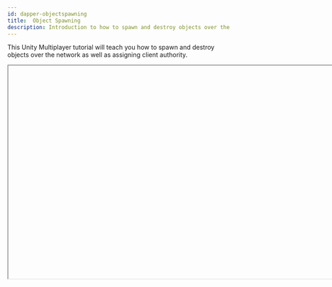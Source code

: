 ```yaml
---
id: dapper-objectspawning
title:  Object Spawning
description: Introduction to how to spawn and destroy objects over the network as well as assigning client authority.
---
```



This Unity Multiplayer tutorial will teach you how to spawn and destroy objects over the network as well as assigning client authority.

<Iframe url="https://www.youtube.com/embed/j6XPp_RHI9Q"
        width="854px"
        height="480px"
        id="myId"
        className="video-container"
        display="initial"
        position="relative"
        allow="accelerometer; autoplay; clipboard-write; encrypted-media; gyroscope; picture-in-picture" 
        allowfullscreen
        />

Video published 29th April 2021

For project files access, check out the repository here: https://github.com/DapperDino/Unity-Multiplayer-Tutorials

For more information  on Object Spawning see [Object Spawning](../../mlapi-basics/object-spawning.md) in the main MLAPI documentation.

:::contribution Community Contribution
Thank you to [DapperDino](https://www.youtube.com/channel/UCjCpZyil4D8TBb5nVTMMaUw) for the video tutorials! These contributions are a fantastic help to the community.
:::

import Iframe from 'react-iframe'